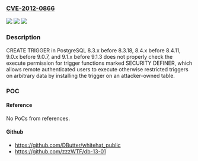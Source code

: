 ### [CVE-2012-0866](https://cve.mitre.org/cgi-bin/cvename.cgi?name=CVE-2012-0866)
![](https://img.shields.io/static/v1?label=Product&message=n%2Fa&color=blue)
![](https://img.shields.io/static/v1?label=Version&message=%3D%20n%2Fa%20&color=brighgreen)
![](https://img.shields.io/static/v1?label=Vulnerability&message=n%2Fa&color=brighgreen)

### Description

CREATE TRIGGER in PostgreSQL 8.3.x before 8.3.18, 8.4.x before 8.4.11, 9.0.x before 9.0.7, and 9.1.x before 9.1.3 does not properly check the execute permission for trigger functions marked SECURITY DEFINER, which allows remote authenticated users to execute otherwise restricted triggers on arbitrary data by installing the trigger on an attacker-owned table.

### POC

#### Reference
No PoCs from references.

#### Github
- https://github.com/DButter/whitehat_public
- https://github.com/zzzWTF/db-13-01

